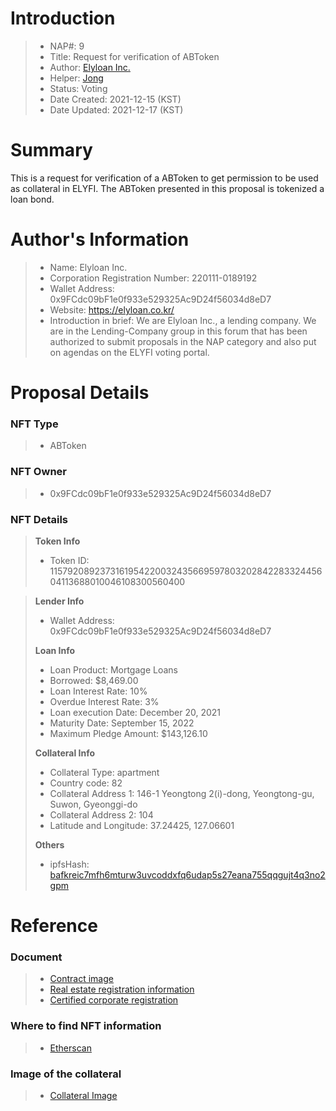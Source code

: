 
# Introduction

>- NAP#: 9
>- Title: Request for verification of ABToken
>- Author: [Elyloan Inc.](https://forum.elyfi.world/u/elyloancorp/summary)
>- Helper: [Jong](https://forum.elyfi.world/u/Jong/summary)
>- Status: Voting
>- Date Created: 2021-12-15 (KST)
>- Date Updated: 2021-12-17 (KST)

# Summary

This is a request for verification of a ABToken to get permission to be used as collateral in ELYFI. The ABToken presented in this proposal is tokenized a loan bond.
#
# Author's Information

>- Name: Elyloan Inc.
>- Corporation Registration Number: 220111-0189192
>- Wallet Address: 0x9FCdc09bF1e0f933e529325Ac9D24f56034d8eD7
>- Website: https://elyloan.co.kr/
>- Introduction in brief: We are Elyloan Inc., a lending company. We are in the Lending-Company group in this forum that has been authorized to submit proposals in the NAP category and also put on agendas on the ELYFI voting portal.

# Proposal Details

### NFT Type 
>- ABToken

### NFT Owner
>- 0x9FCdc09bF1e0f933e529325Ac9D24f56034d8eD7

### NFT Details

> **Token Info**
>- Token ID: 115792089237316195422003243566959780320284228332445604113688010046108300560400



> **Lender Info**
>- Wallet Address: 0x9FCdc09bF1e0f933e529325Ac9D24f56034d8eD7
>
> **Loan Info**
>- Loan Product: Mortgage Loans
>- Borrowed: $8,469.00
>- Loan Interest Rate: 10%
>- Overdue Interest Rate: 3%
>- Loan execution Date: December 20, 2021
>- Maturity Date: September 15, 2022
>- Maximum Pledge Amount: $143,126.10
>
> **Collateral Info**
>- Collateral Type: apartment
>- Country code: 82
>- Collateral Address 1: 146-1 Yeongtong 2(i)-dong, Yeongtong-gu, Suwon, Gyeonggi-do
>- Collateral Address 2: 104
>- Latitude and Longitude: 37.24425, 127.06601
>
> **Others**
>- ipfsHash: [bafkreic7mfh6mturw3uvcoddxfq6udap5s27eana755qqgujt4q3no2gpm](https://slate.textile.io/ipfs/bafkreic7mfh6mturw3uvcoddxfq6udap5s27eana755qqgujt4q3no2gpm)

# Reference

### Document
>- [Contract image](https://slate.textile.io/ipfs/bafybeibah7haoyc2qoyfjattk2h536gqw6c5uyinjrk3fmkfjgvhj3pcvq)
>- [Real estate registration information](https://slate.textile.io/ipfs/bafkreicawjcecm5xw4wcxit4guryl2ucmnorj3uc6pa72zdj5ixhismiwq)
>- [Certified corporate registration](https://slate.textile.io/ipfs/bafybeidtfourbfi4oy3nlos4v7vmvn3oyy5ufbtxjdux2gnl3al5pyutsy)

### Where to find NFT information 
>- [Etherscan](https://etherscan.io/token/0x68f69ab21242e194ebd7534b598e26180dd92616?a=115792089237316195422003243566959780320284228332445604113688010046108300560400)

### Image of the collateral 
>- [Collateral Image](https://slate.textile.io/ipfs/bafybeiae2ey34orbkxvo6cubxnzskck67lcg62kecn4gn4zthk242o4c2q)
